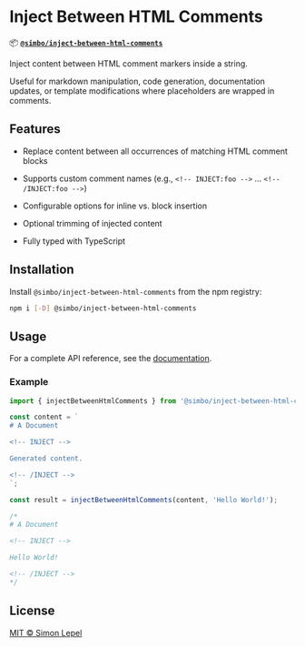 # Inject Between HTML Comments

📦
[**`@simbo/inject-between-html-comments`**](https://npmjs.com/package/@simbo/inject-between-html-comments)

Inject content between HTML comment markers inside a string.

Useful for markdown manipulation, code generation, documentation updates, or
template modifications where placeholders are wrapped in comments.

## Features

- Replace content between all occurrences of matching HTML comment blocks

- Supports custom comment names (e.g., `<!-- INJECT:foo -->` …
  `<!-- /INJECT:foo -->`)

- Configurable options for inline vs. block insertion

- Optional trimming of injected content

- Fully typed with TypeScript

## Installation

Install `@simbo/inject-between-html-comments` from the npm registry:

```bash
npm i [-D] @simbo/inject-between-html-comments
```

## Usage

For a complete API reference, see the
[documentation](https://simbo.codes/packages/modules/_simbo_inject-between-html-comments/).

### Example

```ts
import { injectBetweenHtmlComments } from '@simbo/inject-between-html-comments';

const content = `
# A Document

<!-- INJECT -->

Generated content.

<!-- /INJECT -->
`;

const result = injectBetweenHtmlComments(content, 'Hello World!');

/*
# A Document

<!-- INJECT -->

Hello World!

<!-- /INJECT -->
*/
```

## License

[MIT © Simon Lepel](http://simbo.mit-license.org/2025/)
